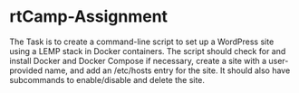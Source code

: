 # rtCamp-Assignment
The Task is to create a command-line script to set up a WordPress site using a LEMP stack in Docker containers. The script should check for and install Docker and Docker Compose if necessary, create a site with a user-provided name, and add an /etc/hosts entry for the site. It should also have subcommands to enable/disable and delete the site.
